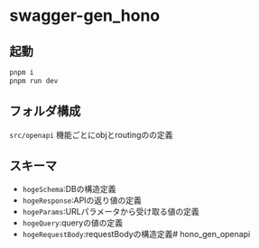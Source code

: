 # swagger-gen_hono

## 起動
```sh
pnpm i
pnpm run dev
```
## フォルダ構成
`src/openapi`
機能ごとにobjとroutingのの定義

## スキーマ
- `hogeSchema`:DBの構造定義
- `hogeResponse`:APIの返り値の定義
- `hogeParams`:URLパラメータから受け取る値の定義
- `hogeQuery`:queryの値の定義
- `hogeRequestBody`:requestBodyの構造定義# hono_gen_openapi
